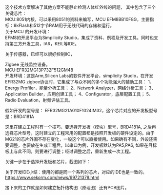 这个技术方案解决了其他方案不能静止检测人体红外线的问题，
其中包含了三个关键芯片：  
MCU:8051内核，可以采用8051的资料来编写，MCU EFM8BB10F8G，主要指标：8kFlash和512字节RAM用于无线代码的存储和运行。   
关于MCU 的开发环境：  
EFM8的开发平台为Simpilicity Studio，集成了资料、例程及开发工具。同时也支持第三方开发工具，IAR，KEIL等IDE。 

关于传感器，已经可以很好控制IIC，

Zigbee  无线监控设备。   
MCU:EFR32MG13P732F512GM48    
开发环境：这是Arm,Silicon Labs的软件开发平台，simplicity Studio，在开发EFR32MG zigbee协议时，它集成了与众不同的多个功能强大的辅助工具： 1、Energy Profiler，能量分析工具； 2、Network Analyzer，网络分析工具； 3、Application Builder，应用创建工具； 4、Configurator，底层配置工具； 5、Radio Evaluation，射频评估工具。     

假如开发的型号是： EFR32MG21A010F1024IM32，这个芯片对应的开发板型号是：BRD4181A


这里在建立工程时有一个技巧，要选择开发板（模块）型号，BRD4181A, 之后再选择芯片型号，这时建立的工程常用的配置都是按照开发板的硬件设定的。由于MG21的芯片外围不存在变化，一般这个可以直接使用。如果确有不同，外设还需要调整，也要放在生成工程后，以串口为例，开发板默认为PA5,PA6, 如果在目标板上与此不同，则要进行调整；经过调整之后，重新生成一次工程。

 

关键一步在于选择开发板和芯片，截图如下：

 关于开发IDE小结：使用的都是同一个系列的芯片，对应的IDE也是一致的。https://www.sekorm.com/news/69721378.html     
 
 接下来的工作就是如何建立拓扑结构图（原理图）还有PCB图片。     
